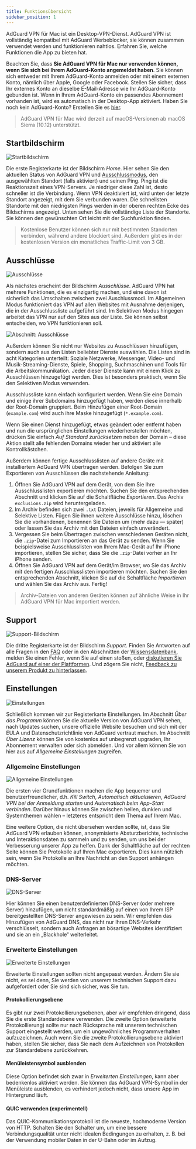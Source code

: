 ```yaml
---
title: Funktionsübersicht
sidebar_position: 1
---
```


AdGuard VPN für Mac ist ein Desktop-VPN-Dienst. AdGuard VPN ist vollständig kompatibel mit AdGuard Werbeblocker, sie können zusammen verwendet werden und funktionieren nahtlos. Erfahren Sie, welche Funktionen die App zu bieten hat.

Beachten Sie, dass **Sie AdGuard VPN für Mac nur verwenden können, wenn Sie sich bei Ihrem AdGuard-Konto angemeldet haben**. Sie können sich entweder mit Ihrem AdGuard-Konto anmelden oder mit einem externen Konto, nämlich über Apple, Google oder Facebook. Stellen Sie sicher, dass Ihr externes Konto an dieselbe E-Mail-Adresse wie Ihr AdGuard-Konto gebunden ist. Wenn in Ihrem AdGuard-Konto ein passendes Abonnement vorhanden ist, wird es automatisch in der Desktop-App aktiviert. Haben Sie noch kein AdGuard-Konto? Erstellen Sie es [hier](https://auth.adguard.com/registration.html).

> AdGuard VPN für Mac wird derzeit auf macOS-Versionen ab macOS Sierra (10.12) unterstützt.

## Startbildschirm

![Startbildschirm](https://cdn.adguard.com/public/Adguard/Blog/mac-vpn-main.png)

Die erste Registerkarte ist der Bildschirm *Home*. Hier sehen Sie den aktuellen Status von AdGuard VPN und [Ausschlussmodus](#exclusions), den ausgewählten Standort (falls aktiviert) und seinen Ping. Ping ist die Reaktionszeit eines VPN-Servers. Je niedriger diese Zahl ist, desto schneller ist die Verbindung. Wenn VPN deaktiviert ist, wird unten der letzte Standort angezeigt, mit dem Sie verbunden waren. Die schnellsten Standorte mit den niedrigsten Pings werden in der oberen rechten Ecke des Bildschirms angezeigt. Unten sehen Sie die vollständige Liste der Standorte. Sie können den gewünschten Ort leicht mit der Suchfunktion finden.

> Kostenlose Benutzer können sich nur mit bestimmten Standorten verbinden, während andere blockiert sind. Außerdem gibt es in der kostenlosen Version ein monatliches Traffic-Limit von 3 GB.

## Ausschlüsse

![Ausschlüsse](https://cdn.adguard.com/public/Adguard/Blog/vpn/release/VPN_for_Mac/exclusions.png)

Als nächstes erscheint der Bildschirm *Ausschlüsse*. AdGuard VPN hat mehrere Funktionen, die es einzigartig machen, und eine davon ist sicherlich das Umschalten zwischen zwei Auschlussmodi. Im Allgemeinen Modus funktioniert das VPN auf allen Websites mit Ausnahme derjenigen, die in der Ausschlussliste aufgeführt sind. Im Selektiven Modus hingegen arbeitet das VPN nur auf den Sites aus der Liste. Sie können selbst entscheiden, wo VPN funktionieren soll.

![Abschnitt: Ausschlüsse](https://cdn.adguard.com/public/Adguard/Blog/services.png)

Außerdem können Sie nicht nur Websites zu Ausschlüssen hinzufügen, sondern auch aus den Listen beliebter Dienste auswählen. Die Listen sind in acht Kategorien unterteilt: Soziale Netzwerke, Messenger, Video- und Musik-Streaming-Dienste, Spiele, Shopping, Suchmaschinen und Tools für die Arbeitskommunikation. Jeder dieser Dienste kann mit einem Klick zu Ausschlüssen hinzugefügt werden. Dies ist besonders praktisch, wenn Sie den Selektiven Modus verwenden.

Ausschlussliste kann einfach konfiguriert werden. Wenn Sie eine Domain und einige ihrer Subdomains hinzugefügt haben, werden diese innerhalb der Root-Domain gruppiert. Beim Hinzufügen einer Root-Domain (`example.com`) wird auch ihre Maske hinzugefügt (`*.example.com`).

Wenn Sie einen Dienst hinzugefügt, etwas geändert oder entfernt haben und nun die ursprünglichen Einstellungen wiederherstellen möchten, drücken Sie einfach *Auf Standard zurücksetzen* neben der Domain – diese Aktion stellt alle fehlenden Domains wieder her und aktiviert alle Kontrollkästchen.

Außerdem können fertige Ausschlusslisten auf andere Geräte mit installiertem AdGuard VPN übertragen werden. Befolgen Sie zum Exportieren von Ausschlüssen die nachstehende Anleitung:

1. Öffnen Sie AdGuard VPN auf dem Gerät, von dem Sie Ihre Ausschlusslisten exportieren möchten. Suchen Sie den entsprechenden Abschnitt und klicken Sie auf die Schaltfläche *Exportieren*. Das Archiv `exclusions.zip` wird heruntergeladen.
2. Im Archiv befinden sich zwei `.txt` Dateien, jeweils für Allgemeine und Selektive Listen. Fügen Sie ihnen weitere Ausschlüsse hinzu, löschen Sie die vorhandenen, benennen Sie Dateien um (mehr dazu — später) oder lassen Sie das Archiv mit den Dateien einfach unverändert.
3. Vergessen Sie beim Übertragen zwischen verschiedenen Geräten nicht, die `.zip`-Datei zum Importieren an das Gerät zu senden. Wenn Sie beispielsweise Ausschlusslisten von Ihrem Mac-Gerät auf Ihr iPhone importieren, stellen Sie sicher, dass Sie die `.zip`-Datei vorher an Ihr iPhone senden.
4. Öffnen Sie AdGuard VPN auf dem Gerät/im Browser, wo Sie das Archiv mit den fertigen Ausschlusslisten importieren möchten. Suchen Sie den entsprechenden Abschnitt, klicken Sie auf die Schaltfläche *Importieren* und wählen Sie das Archiv aus. Fertig!

> Archiv-Dateien von anderen Geräten können auf ähnliche Weise in Ihr AdGuard VPN für Mac importiert werden.

## Support

![Support-Bildschirm](https://cdn.adguard.com/public/Adguard/Blog/vpn/release/VPN_for_Mac/support.png)

Die dritte Registerkarte ist der Bildschirm *Support*. Finden Sie Antworten auf alle Fragen in den [FAQ](https://adguard-vpn.com/en/welcome.html#faq) oder in den Abschnitten der [Wissensdatenbank](/intro.md), melden Sie einen Fehler, wenn Sie auf einen stoßen, oder [diskutieren Sie AdGuard auf einer der Plattformen](https://adguard.com/en/discuss.html). Und zögern Sie nicht, [Feedback zu unserem Produkt zu hinterlassen](https://surveys.adguard.com/en/vpn_mac/form.html).

## Einstellungen

![Einstellungen](https://cdn.adguard.com/public/Adguard/Blog/vpn/release/VPN_for_Mac/settings.png)

Schließlich kommen wir zur Registerkarte Einstellungen. Im Abschnitt *Über das Programm* können Sie die aktuelle Version von AdGuard VPN sehen, nach Updates suchen, unsere offizielle Website besuchen und sich mit der EULA und Datenschutzrichtlinie von AdGuard vertraut machen. Im Abschnitt *Über Lizenz* können Sie von kostenlos auf unbegrenzt upgraden, Ihr Abonnement verwalten oder sich abmelden. Und vor allem können Sie von hier aus auf *Allgemeine Einstellungen* zugreifen.

### Allgemeine Einstellungen

![Allgemeine Einstellungen](https://cdn.adguard.com/public/Adguard/Blog/vpn/release/VPN_for_Mac/general-settings.png)

Die ersten vier Grundfunktionen machen die App bequemer und benutzerfreundlicher, d.h. *Kill Switch*, *Automatisch aktualisieren*, *AdGuard VPN bei der Anmeldung starten* und *Automatisch beim App-Start verbinden*. Darüber hinaus können Sie zwischen hellen, dunklen und Systemthemen wählen – letzteres entspricht dem Thema auf Ihrem Mac.

Eine weitere Option, die nicht übersehen werden sollte, ist, dass Sie AdGuard VPN erlauben können, anonymisierte Absturzberichte, technische und Interaktionsdaten zu sammeln und zu senden, um uns bei der Verbesserung unserer App zu helfen. Dank der Schaltfläche auf der rechten Seite können Sie Protokolle auf Ihren Mac exportieren. Dies kann nützlich sein, wenn Sie Protokolle an Ihre Nachricht an den Support anhängen möchten.

### DNS-Server

![DNS-Server](https://cdn.adguard.com/public/Adguard/Blog/vpn/release/VPN_for_Mac/dns.png)

Hier können Sie einen benutzerdefinierten DNS-Server (oder mehrere Server) hinzufügen, um nicht standardmäßig auf einen von Ihrem ISP bereitgestellten DNS-Server angewiesen zu sein. Wir empfehlen das Hinzufügen von AdGuard DNS, das nicht nur Ihren DNS-Verkehr verschlüsselt, sondern auch Anfragen an bösartige Websites identifiziert und sie an ein „Blackhole“ weiterleitet.

### Erweiterte Einstellungen

![Erweiterte Einstellungen](https://cdn.adguard.com/public/Adguard/Blog/vpn/release/VPN_for_Mac/advanced-settings.png)

Erweiterte Einstellungen sollten nicht angepasst werden. Ändern Sie sie nicht, es sei denn, Sie werden von unserem technischen Support dazu aufgefordert oder Sie sind sich sicher, was Sie tun.

#### Protokollierungsebene
Es gibt nur zwei Protokollierungsebenen, aber wir empfehlen dringend, dass Sie die erste Standardebene verwenden. Die zweite Option (erweiterte Protokollierung) sollte nur nach Rücksprache mit unserem technischen Support eingestellt werden, um ein ungewöhnliches Programmverhalten aufzuzeichnen. Auch wenn Sie die zweite Protokollierungsebene aktiviert haben, stellen Sie sicher, dass Sie nach dem Aufzeichnen von Protokollen zur Standardebene zurückkehren.

#### Menüleistensymbol ausblenden
Diese Option befindet sich zwar in *Erweiterten Einstellungen*, kann aber bedenkenlos aktiviert werden. Sie können das AdGuard VPN-Symbol in der Menüleiste ausblenden, es verhindert jedoch nicht, dass unsere App im Hintergrund läuft.

#### QUIC verwenden (experimentell)

Das QUIC-Kommunikationsprotokoll ist die neueste, hochmoderne Version von HTTP. Schalten Sie den Schalter um, um eine bessere Verbindungsqualität unter nicht idealen Bedingungen zu erhalten, z. B. bei der Verwendung mobiler Daten in der U-Bahn oder im Aufzug.
